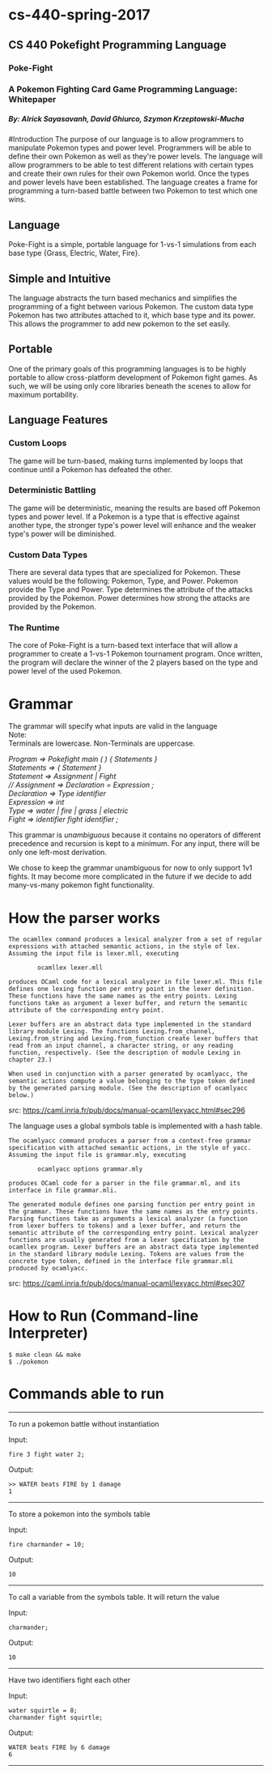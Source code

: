 # cs-440-spring-2017
## CS 440 Pokefight Programming Language

### Poke-Fight
### A Pokemon Fighting Card Game Programming Language: Whitepaper
##### By: Alrick Sayasavanh, David Ghiurco, Szymon Krzeptowski-Mucha

#Introduction
The purpose of our language is to allow programmers to manipulate Pokemon types and power level. Programmers will be able to define their own Pokemon as well as they're power levels. The language will allow programmers to be able to test different relations with certain types and create their own rules for their own Pokemon world. Once the types and power levels have been established. The language creates a frame for programming a turn-based battle between two Pokemon to test which one wins.

## Language
Poke-Fight is a simple, portable language for 1-vs-1 simulations from each base type {Grass, Electric, Water, Fire}.

## Simple and Intuitive
The language abstracts the turn based mechanics and simplifies the programming of a fight between various Pokemon. The custom data type Pokemon has two attributes attached to it, which base type and its power. This allows the programmer to add new pokemon to the set easily.

## Portable
One of the primary goals of this programming languages is to be highly portable to allow cross-platform development of Pokemon fight games. As such, we will be using only core libraries beneath the scenes to allow for maximum portability.

## Language Features
### Custom Loops <br />
The game will be turn-based, making turns implemented by loops that continue until a Pokemon has defeated the other.

### Deterministic Battling <br />
The game will be deterministic, meaning the results are based off Pokemon types and power level. If a Pokemon is a type that is effective against another type, the stronger type's power level will enhance and the weaker type's power will be diminished.

### Custom Data Types <br />
There are several data types that are specialized for Pokemon. These values would be the following: Pokemon, Type, and Power. Pokemon provide the Type and Power. Type determines the attribute of the attacks provided by the Pokemon. Power determines how strong the attacks are provided by the Pokemon.

### The Runtime <br />
The core of Poke-Fight is a turn-based text interface that will allow a programmer to create a 1-vs-1 Pokemon tournament program. Once written, the program will declare the winner of the 2 players based on the type and power level of the used Pokemon.


# Grammar
The grammar will specify what inputs are valid in the language <br />
Note: <br />
Terminals are lowercase. Non-Terminals are uppercase. <br />

*Program => Pokefight main ( ) { Statements } <br />
Statements  => { Statement } <br />
Statement   => Assignment | Fight <br /> //
Assignment  => Declaration = Expression ; <br />
Declaration => Type identifier <br />
Expression  => int <br />
Type        => water | fire | grass | electric <br />
Fight       => identifier fight identifier ; <br />*

This grammar is _unambiguous_ because it contains no operators of different precedence and recursion is kept to a minimum. For any input, there will be only one left-most derivation. <br />

We chose to keep the grammar unambiguous for now to only support 1v1 fights. It may become more complicated in the future if we decide to add many-vs-many pokemon fight functionality.

# How the parser works

```
The ocamllex command produces a lexical analyzer from a set of regular expressions with attached semantic actions, in the style of lex. Assuming the input file is lexer.mll, executing

        ocamllex lexer.mll

produces OCaml code for a lexical analyzer in file lexer.ml. This file defines one lexing function per entry point in the lexer definition. These functions have the same names as the entry points. Lexing functions take as argument a lexer buffer, and return the semantic attribute of the corresponding entry point.

Lexer buffers are an abstract data type implemented in the standard library module Lexing. The functions Lexing.from_channel, Lexing.from_string and Lexing.from_function create lexer buffers that read from an input channel, a character string, or any reading function, respectively. (See the description of module Lexing in chapter 23.)

When used in conjunction with a parser generated by ocamlyacc, the semantic actions compute a value belonging to the type token defined by the generated parsing module. (See the description of ocamlyacc below.)

```
src: https://caml.inria.fr/pub/docs/manual-ocaml/lexyacc.html#sec296

The language uses a global symbols table is implemented with a hash table.

```
The ocamlyacc command produces a parser from a context-free grammar specification with attached semantic actions, in the style of yacc. Assuming the input file is grammar.mly, executing

        ocamlyacc options grammar.mly

produces OCaml code for a parser in the file grammar.ml, and its interface in file grammar.mli.

The generated module defines one parsing function per entry point in the grammar. These functions have the same names as the entry points. Parsing functions take as arguments a lexical analyzer (a function from lexer buffers to tokens) and a lexer buffer, and return the semantic attribute of the corresponding entry point. Lexical analyzer functions are usually generated from a lexer specification by the ocamllex program. Lexer buffers are an abstract data type implemented in the standard library module Lexing. Tokens are values from the concrete type token, defined in the interface file grammar.mli produced by ocamlyacc.
```
src: https://caml.inria.fr/pub/docs/manual-ocaml/lexyacc.html#sec307

# How to Run (Command-line Interpreter)

```
$ make clean && make
$ ./pokemon
```

# Commands able to run
----

To run a pokemon battle without instantiation

Input:
```
fire 3 fight water 2;
```

Output:
```
>> WATER beats FIRE by 1 damage
1
```
---

To store a pokemon into the symbols table

Input:
```
fire charmander = 10;
```

Output:
```
10
```

---

To call a variable from the symbols table. It will return the value

Input:
```
charmander;
```

Output:
```
10
```

---

Have two identifiers fight each other

Input:
```
water squirtle = 8;
charmander fight squirtle;
```

Output:
```
WATER beats FIRE by 6 damage
6
```
---



